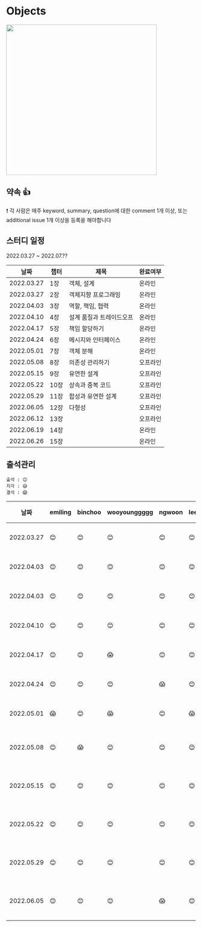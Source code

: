# Objects

<img src="http://image.yes24.com/goods/74219491/XL" width="400"/>

## 약속 👍
❗ 각 사람은 매주 keyword, summary, question에 대한 comment 1개 이상, 또는 additional issue 1개 이상을 등록을 해야합니다

## 스터디 일정
2022.03.27 ~ 2022.07.??

|날짜|챕터|제목|완료여부|
|------|---|---|---|
|2022.03.27|1장|객체, 설계|온라인|
|2022.03.27|2장|객체지향 프로그래밍|온라인|
|2022.04.03|3장|역할, 책임, 협력|온라인|
|2022.04.10|4장|설계 품질과 트레이드오프|온라인|
|2022.04.17|5장|책임 할당하기|온라인|
|2022.04.24|6장|메시지와 인터페이스|온라인|
|2022.05.01|7장|객체 분해|온라인|
|2022.05.08|8장|의존성 관리하기|오프라인|
|2022.05.15|9장|유연한 설계|오프라인|
|2022.05.22|10장|상속과 중복 코드|오프라인|
|2022.05.29|11장|합성과 유연한 설계|오프라인|
|2022.06.05|12장|다형성|오프라인|
|2022.06.12|13장||오프라인|
|2022.06.19|14장||온라인|
|2022.06.26|15장||온라인|


## 출석관리

```
출석 : 😊
지각 : 😅
결석 : 😱
```

|날짜|emiling|binchoo|wooyounggggg|ngwoon|leejaeseung|jasonyoo1995|비고|
|------|---|---|---|---|---|---|---|
|2022.03.27|😊|😊|😊|😊|😊|-|온라인|
|2022.04.03|😊|😊|😊|😊|😊|-|온라인|
|2022.04.03|😊|😊|😊|😊|😊|-|온라인|
|2022.04.10|😊|😊|😊|😊|😊|-|온라인|
|2022.04.17|😊|😊|😱|😊|😊|-|온라인|
|2022.04.24|😊|😊|😊|😱|😊|-|온라인|
|2022.05.01|😱|😊|😱|😊|😱|😊|온라인|
|2022.05.08|😊|😱|😊|😊|😊|😊|오프라인|
|2022.05.15|😊|😊|😊|😊|😊|😊|오프라인|
|2022.05.22|😊|😊|😊|😊|😊|😅|오프라인|
|2022.05.29|😊|😊|😊|😊|😊|😊|오프라인|
|2022.06.05|😊|😊|😊|😱|😊|😊|오프라인|

